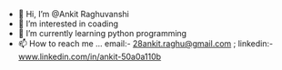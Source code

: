 - 👋 Hi, I’m @Ankit Raghuvanshi
- 👀 I’m interested in coading
- 🌱 I’m currently learning python programming
- 📫 How to reach me ... email:- 28ankit.raghu@gmail.com ; linkedin:- www.linkedin.com/in/ankit-50a0a110b


<!---
Ankit-RV/Ankit-RV is a ✨ special ✨ repository because its `README.md` (this file) appears on your GitHub profile.
You can click the Preview link to take a look at your changes.
--->
